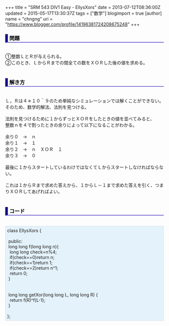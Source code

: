 +++
title = "SRM 543 DIV1 Easy - EllysXors"
date = 2013-07-12T08:36:00Z
updated = 2015-05-17T13:30:37Z
tags = ["数学"]
blogimport = true 
[author]
	name = "chngng"
	uri = "https://www.blogger.com/profile/14196381724208675248"
+++

<div dir="ltr" style="text-align: left;" trbidi="on"><h3 style="border-bottom: 2px solid slateblue; border-left: 8px solid navy; color: black; padding: 0px 0px 1px 5px;">問題 </h3><br />①整数ＬとＲが与えられる。<br />②このとき、ＬからＲまでの間全ての数をＸＯＲした後の値を求める。<br /><br /><h3 style="border-bottom: 2px solid slateblue; border-left: 8px solid navy; color: black; padding: 0px 0px 1px 5px;">解き方 </h3><br />Ｌ，Ｒは４＊１０＾９のため単純なシミュレーションでは解くことができない。<br />そのため、数学的解法、法則を見つける。<br /><br />法則を見つけるために１からずっとＸＯＲをしたときの値を並べてみると、<br />整数ｎを４で割ったときの余りによって以下になることがわかる。<br /><br />余り０　→　ｎ<br />余り１　→　１<br />余り２　→　ｎ　ＸＯＲ　１<br />余り３　→　０<br /><br />最後に１からスタートしているわけではなくてＬからスタートしなければならない。<br /><br />これは１からＲまで求めた答えから、１からＬ－１まで求めた答えを引く、つまりＸＯＲしてあげればよい。<br /><br /><h3 style="border-bottom: 2px solid slateblue; border-left: 8px solid navy; color: black; padding: 0px 0px 1px 5px;">コード </h3><br /><div style="background-color: #e3f2fb; border: 1px dotted #CCCCCC; padding: 5px;">class EllysXors {<br /><br /><span class="Apple-tab-span" style="white-space: pre;"> </span>public:<br /><span class="Apple-tab-span" style="white-space: pre;"> </span>long long f(long long n){<br /><span class="Apple-tab-span" style="white-space: pre;">  </span>long long check=n%4;<br /><span class="Apple-tab-span" style="white-space: pre;">  </span>if(check==0)return n;<br /><span class="Apple-tab-span" style="white-space: pre;">  </span>if(check==1)return 1;<br /><span class="Apple-tab-span" style="white-space: pre;">  </span>if(check==2)return n^1;<br /><span class="Apple-tab-span" style="white-space: pre;">  </span>return 0;<br /><span class="Apple-tab-span" style="white-space: pre;"> </span>}<br /><br /><br /><span class="Apple-tab-span" style="white-space: pre;"> </span>long long getXor(long long L, long long R) {<br /><span class="Apple-tab-span" style="white-space: pre;">  </span>return f(R)^f(L-1);<br /><span class="Apple-tab-span" style="white-space: pre;"> </span>}<br /><br />};</div></div>
